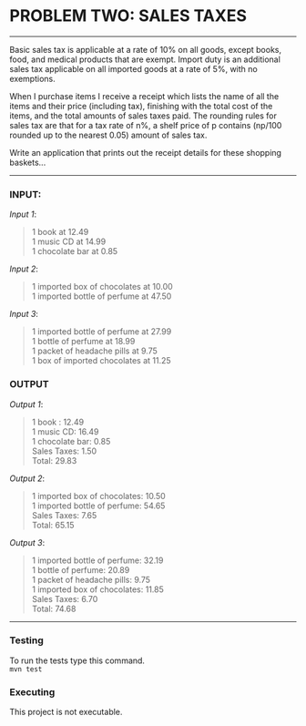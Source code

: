 # PROBLEM TWO: SALES TAXES
***
 Basic sales tax is applicable at a rate of 10% on all goods, except books, food, and medical products that are exempt. Import duty is an additional sales tax applicable on all imported goods at a rate of 5%, with no exemptions.

When I purchase items I receive a receipt which lists the name of all the items and their price (including tax), finishing with the total cost of the items, and the total amounts of sales taxes paid.  The rounding rules for sales tax are that for a tax rate of n%, a shelf price of p contains (np/100 rounded up to the nearest 0.05) amount of sales tax.

Write an application that prints out the receipt details for these shopping baskets...
***
### INPUT:

*Input 1*:
>1 book at 12.49  
>1 music CD at 14.99  
>1 chocolate bar at 0.85  

*Input 2*:
>1 imported box of chocolates at 10.00  
>1 imported bottle of perfume at 47.50  

*Input 3*:
>1 imported bottle of perfume at 27.99  
>1 bottle of perfume at 18.99  
>1 packet of headache pills at 9.75  
>1 box of imported chocolates at 11.25  

### OUTPUT

*Output 1*:
>1 book : 12.49  
>1 music CD: 16.49  
>1 chocolate bar: 0.85  
>Sales Taxes: 1.50  
>Total: 29.83  

*Output 2*:
>1 imported box of chocolates: 10.50  
>1 imported bottle of perfume: 54.65  
>Sales Taxes: 7.65  
>Total: 65.15  

*Output 3*:
>1 imported bottle of perfume: 32.19  
>1 bottle of perfume: 20.89  
>1 packet of headache pills: 9.75  
>1 imported box of chocolates: 11.85  
>Sales Taxes: 6.70  
>Total: 74.68  
  
***

### Testing
To run the tests type this command.             
`mvn test`  

### Executing
This project is not executable.